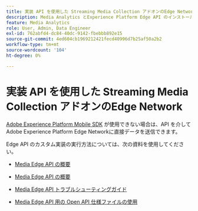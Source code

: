 ```yaml
---
title: 実装 API を使用した Streaming Media Collection アドオンのEdge Network
description: Media Analytics とExperience Platform Edge API のインストールに関するリソース。
feature: Media Analytics
role: User, Admin, Data Engineer
exl-id: 762abfd4-dc84-40dc-9142-fbebbb892e15
source-git-commit: 4ed604cb1969212421fecd40996d7b25af50a2b2
workflow-type: tm+mt
source-wordcount: '104'
ht-degree: 0%

---
```


# 実装 API を使用した Streaming Media Collection アドオンのEdge Network

[Adobe Experience Platform Mobile SDK](/help/implementation/edge/implementation-edge.md) が使用できない場合は、API を介してAdobe Experience Platform Edge Networkに直接データを送信できます。

Edge API のカスタム実装の実行方法については、次の資料を使用してください。

* [Media Edge API の概要 ](https://developer.adobe.com/cja-apis/docs/endpoints/media-edge/)

* [Media Edge API の概要 ](https://developer.adobe.com/cja-apis/docs/endpoints/media-edge/getting-started/)

* [Media Edge API トラブルシューティングガイド ](https://developer.adobe.com/cja-apis/docs/endpoints/media-edge/troubleshooting/)

* [Media Edge API 用の Open API 仕様ファイルの使用 ](https://developer.adobe.com/cja-apis/docs/endpoints/media-edge/swagger/)

